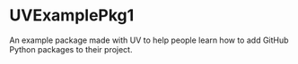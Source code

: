 # UVExamplePkg1

An example package made with UV to help people learn how to add GitHub
Python packages to their project.
